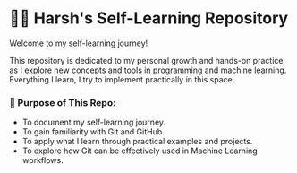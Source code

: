 # 👨‍💻 Harsh's Self-Learning Repository

Welcome to my self-learning journey!

This repository is dedicated to my personal growth and hands-on practice as I explore new concepts and tools in programming and machine learning. Everything I learn, I try to implement practically in this space.

### 🚀 Purpose of This Repo:
- To document my self-learning journey.
- To gain familiarity with Git and GitHub.
- To apply what I learn through practical examples and projects.
- To explore how Git can be effectively used in Machine Learning workflows.
